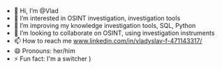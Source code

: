 - 👋 Hi, I’m @Vlad
- 👀 I’m interested in OSINT investigation, investigation tools 
- 🌱 I’m improving my knowledge investigation tools, SQL, Python  
- 💞️ I’m looking to collaborate on OSINT, using investigation instruments
- 📫 How to reach me www.linkedin.com/in/vladyslav-f-471143317/
- 😄 Pronouns: her/him 
- ⚡ Fun fact: I'm a switcher )

<!---
Vlad-DA-GI/Vlad-DA-GI is a ✨ special ✨ repository because its `README.md` (this file) appears on your GitHub profile.
You can click the Preview link to take a look at your changes.
--->
